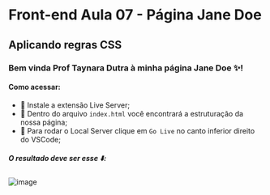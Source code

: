 # Front-end Aula 07 - Página Jane Doe
## Aplicando regras CSS

### Bem vinda Prof Taynara Dutra à minha página Jane Doe ✨! 

#### Como acessar:
 - 📌 Instale a extensão Live Server;
 - 📌 Dentro do arquivo `index.html` você encontrará a estruturação da nossa página;
 - 📌 Para rodar o Local Server clique em ``Go Live`` no canto inferior direito do VSCode;

##### O resultado deve ser esse ⬇️:
![image](https://user-images.githubusercontent.com/91291221/155039016-39382ab3-0140-4e40-b637-9b5fb6484dec.png)
